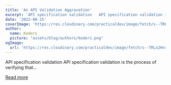 ```yaml
---
title: 'An API Validation Aggravation'
excerpt: 'API specification validation   API specification validation is the process of verifying that...'
date: '2022-08-25'
coverImage: 'https://res.cloudinary.com/practicaldev/image/fetch/s--TRLo2Hnr--/c_imagga_scale,f_auto,fl_progressive,h_420,q_auto,w_1000/https://dev-to-uploads.s3.amazonaws.com/uploads/articles/z0ytbmsluhf6c9f6m0ad.png'
author:
  name: Koders
  picture: "assets/blog/authors/koders.png"
ogImage:
  url: 'https://res.cloudinary.com/practicaldev/image/fetch/s--TRLo2Hnr--/c_imagga_scale,f_auto,fl_progressive,h_420,q_auto,w_1000/https://dev-to-uploads.s3.amazonaws.com/uploads/articles/z0ytbmsluhf6c9f6m0ad.png'
---
```


API specification validation   API specification validation is the process of verifying that...

[Read more](https://dev.to/apimike/an-api-validation-aggravation-1fif)
